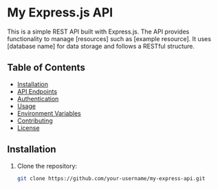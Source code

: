 # My Express.js API

This is a simple REST API built with Express.js. The API provides functionality to manage [resources] such as [example resource]. It uses [database name] for data storage and follows a RESTful structure.


## Table of Contents
- [Installation](#installation)
- [API Endpoints](#api-endpoints)
- [Authentication](#authentication)
- [Usage](#usage)
- [Environment Variables](#environment-variables)
- [Contributing](#contributing)
- [License](#license)



## Installation

1. Clone the repository:
   ```bash
   git clone https://github.com/your-username/my-express-api.git
